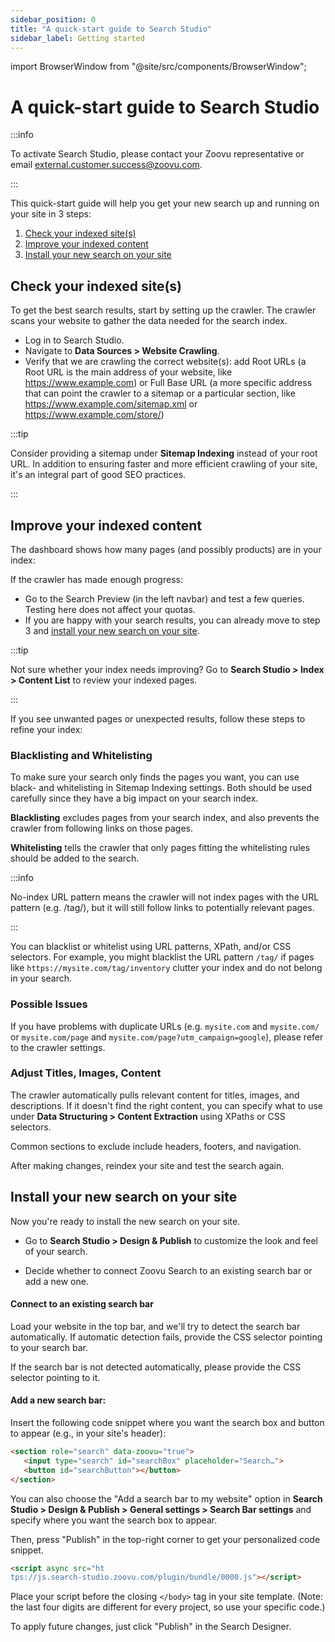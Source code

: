 ```yaml
---
sidebar_position: 0
title: "A quick-start guide to Search Studio"
sidebar_label: Getting started
---
```


import BrowserWindow from "@site/src/components/BrowserWindow";

# A quick-start guide to Search Studio

:::info

To activate Search Studio, please contact your Zoovu representative or email external.customer.success@zoovu.com.

:::

This quick-start guide will help you get your new search up and running on your site in 3 steps:
1. [Check your indexed site(s)](#check-your-indexed-sites)
2. [Improve your indexed content](#improve-your-indexed-content)
3. [Install your new search on your site](#install-your-new-search-on-your-site)

## Check your indexed site(s)

To get the best search results, start by setting up the crawler. The crawler scans your website to gather the data needed for the search index.

- Log in to Search Studio.
- Navigate to **Data Sources > Website Crawling**.
- Verify that we are crawling the correct website(s): add Root URLs (a Root URL is the main address of your website, like https://www.example.com) or Full Base URL (a more specific address that can point the crawler to a sitemap or a particular section, like https://www.example.com/sitemap.xml or https://www.example.com/store/)

<!-- <BrowserWindow url="https://search.zoovu.com">
![Website crawling](./img/website_crawling.png)
</BrowserWindow> -->

:::tip

Consider providing a sitemap under **Sitemap Indexing** instead of your root URL. In addition to ensuring faster and more efficient crawling of your site, it's an integral part of good SEO practices.

:::

<!-- <BrowserWindow url="https://search.zoovu.com">
![Sitemap indexing](./img/sitemap_indexing.png)
</BrowserWindow> -->

## Improve your indexed content

The dashboard shows how many pages (and possibly products) are in your index:

<!-- <BrowserWindow url="https://search.zoovu.com">
![Total indexed entries](./img/total_indexed_entries.png)
</BrowserWindow> -->

If the crawler has made enough progress:
- Go to the Search Preview (in the left navbar) and test a few queries. Testing here does not affect your quotas.
- If you are happy with your search results, you can already move to step 3 and [install your new search on your site](#install-your-new-search-on-your-site).

:::tip

Not sure whether your index needs improving? Go to **Search Studio > Index > Content List** to review your indexed pages.

:::

If you see unwanted pages or unexpected results, follow these steps to refine your index:

### Blacklisting and Whitelisting

To make sure your search only finds the pages you want, you can use black- and whitelisting in Sitemap Indexing settings. Both should be used carefully since they have a big impact on your search index.

**Blacklisting** excludes pages from your search index, and also prevents the crawler from following links on those pages.

**Whitelisting** tells the crawler that only pages fitting the whitelisting rules should be added to the search.

:::info

No-index URL pattern means the crawler will not index pages with the URL pattern (e.g. /tag/), but it will still follow links to potentially relevant pages.

:::
<!-- 
<BrowserWindow url="https://search.zoovu.com">
![Blacklisting and Whitelisting](./img/black_and_whitelisting.png)
</BrowserWindow> -->

You can blacklist or whitelist using URL patterns, XPath, and/or CSS selectors. For example, you might blacklist the URL pattern `/tag/` if pages like `https://mysite.com/tag/inventory` clutter your index and do not belong in your search.

### Possible Issues

If you have problems with duplicate URLs (e.g. `mysite.com` and `mysite.com/` or `mysite.com/page` and `mysite.com/page?utm_campaign=google`), please refer to the crawler settings.

### Adjust Titles, Images, Content

The crawler automatically pulls relevant content for titles, images, and descriptions. If it doesn't find the right content, you can specify what to use under **Data Structuring > Content Extraction** using XPaths or CSS selectors.
<!-- 
<BrowserWindow url="https://search.zoovu.com">
![Content extraction](./img/content_extraction.png)
</BrowserWindow> -->

Common sections to exclude include headers, footers, and navigation.

After making changes, reindex your site and test the search again.

## Install your new search on your site

Now you're ready to install the new search on your site.

- Go to **Search Studio > Design & Publish** to customize the look and feel of your search.

<!-- <BrowserWindow url="https://search.zoovu.com">
![Content extraction](./img/search_bar_settings.png)
</BrowserWindow> -->

- Decide whether to connect Zoovu Search to an existing search bar or add a new one.

#### Connect to an existing search bar

Load your website in the top bar, and we'll try to detect the search bar automatically. If automatic detection fails, provide the CSS selector pointing to your search bar.

If the search bar is not detected automatically, please provide the CSS selector pointing to it.

#### Add a new search bar:

Insert the following code snippet where you want the search box and button to appear (e.g., in your site's header):

```html
<section role="search" data-zoovu="true">
   <input type="search" id="searchBox" placeholder="Search…">
   <button id="searchButton"></button>
</section>
```
You can also choose the "Add a search bar to my website" option in **Search Studio > Design & Publish > General settings > Search Bar settings** and specify where you want the search box to appear.

Then, press "Publish" in the top-right corner to get your personalized code snippet.

```html
<script async src="ht
tps://js.search-studio.zoovu.com/plugin/bundle/0000.js"></script>
```

Place your script before the closing `</body>` tag in your site template. (Note: the last four digits are different for every project, so use your specific code.)

To apply future changes, just click "Publish" in the Search Designer.